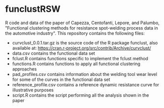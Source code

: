# funclustRSW
R code and data of the paper of Capezza, Centofanti, Lepore, and Palumbo, "Functional clustering methods for resistance spot-welding process data in the automotive industry".
This repository contains the following files:

* curvclust_0.0.1.tar.gz is the source code of the R package funclust, also available at: https://cran.r-project.org/src/contrib/Archive/curvclust/
* data.csv contains the functional data set
* fclust.R contains functions specific to implement the fclust method
* functions.R contains functions to apply all functional clustering approaches
* pad_profiles.csv contains information about the welding tool wear level for some of the curves in the functional data set
* reference_profile.csv contains a reference dynamic resistance curve for illustrative purposes
* script.R contains the script performing all the analysis shown in the paper
